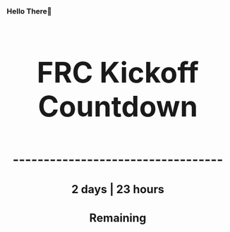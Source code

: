 ### Hello There👋

<!---START-TIMER--->
<h3 align='center' style='font-size: 64px;'>FRC Kickoff Countdown</h3>
<h3 align='center' style='font-size: 30px;'>----------------------------------</h3>
<h3 align='center' style='font-size: 25px;'>2 days | 23 hours</h3>
<h3 align='center' style='font-size: 25px;'>Remaining</h3>
<!---END-TIMER--->
